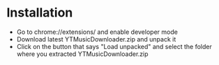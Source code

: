 # Installation
* Go to chrome://extensions/ and enable developer mode
* Download latest YTMusicDownloader.zip and unpack it
* Click on the button that says "Load unpacked" and select the folder where you extracted YTMusicDownloader.zip
